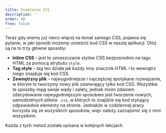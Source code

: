```yaml
---
title: Osadzanie CSS
description: ''
order: 40
free: false
---
```


Teraz gdy wiemy już nieco więcej na temat samego CSS, pojawia się pytanie, w jaki sposób możemy umieścić kod CSS w naszej aplikacji. Otóż są na to trzy główne sposoby:

- **Inline CSS** – jest to umieszczanie stylów CSS bezpośrednio na tagu HTML za pomocą atrybutu `style`.
- **Tag style** – tag ten działa jak każdy inny znacznik HTML i to wewnątrz niego znajduje się kod CSS.
- **Zewnętrzny plik** – najwygodniejsze i najczęściej spotykane rozwiązanie, w którym to tworzymy nowy plik zawierający tylko kod CSS.
  Wszystkie te sposoby mają swoje wady i zalety, jednak moim zdaniem zdecydowanie najwygodniejszym sposobem jest tworzenie nowych, samodzielnych plików `.css`, w których to znajdzie się kod stylujący odpowiednie elementy na stronie. Jednakże w codziennej pracy korzysta się ze wszystkich sposobów, więc należy zaznajomić się z nimi wszystkimi.

Każda z tych metod została opisana w kolejnych lekcjach.
